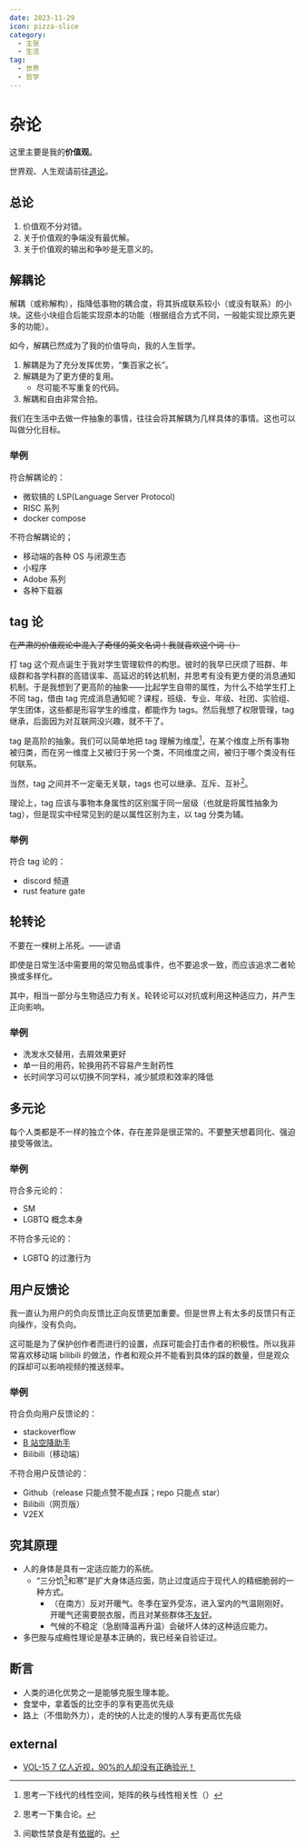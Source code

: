 ```yaml
---
date: 2023-11-29
icon: pizza-slice
category:
  - 主张
  - 生活
tag:
  - 世界
  - 哲学
---
```


# 杂论

这里主要是我的**价值观**。

世界观、人生观请前往[道论](./worldview.md)。

## 总论

1. 价值观不分对错。
2. 关于价值观的争端没有最优解。
3. 关于价值观的输出和争吵是无意义的。

## 解耦论

解耦（或称解构），指降低事物的耦合度，将其拆成联系较小（或没有联系）的小块。这些小块组合后能实现原本的功能（根据组合方式不同，一般能实现比原先更多的功能）。

如今，解耦已然成为了我的价值导向，我的人生哲学。

1. 解耦是为了充分发挥优势，“集百家之长”。
2. 解耦是为了更方便的复用。
   - 尽可能不写重复的代码。
3. 解耦和自由非常合拍。

我们在生活中去做一件抽象的事情，往往会将其解耦为几样具体的事情。这也可以叫做分化目标。

### 举例

符合解耦论的：

- 微软搞的 LSP(Language Server Protocol)
- RISC 系列
- docker compose

不符合解耦论的；

- 移动端的各种 OS 与闭源生态
- 小程序
- Adobe 系列
- 各种下载器

## tag 论

~~在严肃的价值观论中混入了奇怪的英文名词！我就喜欢这个词（）~~

打 tag 这个观点诞生于我对学生管理软件的构思。彼时的我早已厌烦了班群、年级群和各学科群的高错误率、高延迟的转达机制，并思考有没有更方便的消息通知机制。于是我想到了更高阶的抽象——比起学生自带的属性，为什么不给学生打上不同 tag，借由 tag 完成消息通知呢？课程，班级、专业、年级、社团、实验组、学生团体，这些都是形容学生的维度，都能作为 tags。然后我想了权限管理，tag 继承，后面因为对互联网没兴趣，就不干了。

tag 是高阶的抽象。我们可以简单地把 tag 理解为维度[^3]，在某个维度上所有事物被归类，而在另一维度上又被归于另一个类，不同维度之间，被归于哪个类没有任何联系。

[^3]: 思考一下线代的线性空间，矩阵的秩与线性相关性（）

当然，tag 之间并不一定毫无关联，tags 也可以继承、互斥、互补[^4]。

[^4]: 思考一下集合论。

理论上，tag 应该与事物本身属性的区别属于同一层级（也就是将属性抽象为 tag），但是现实中经常见到的是以属性区别为主，以 tag 分类为辅。

### 举例

符合 tag 论的：

- discord 频道
- rust feature gate

## 轮转论

不要在一棵树上吊死。——谚语

即使是日常生活中需要用的常见物品或事件，也不要追求一致，而应该追求二者轮换或多样化。

其中，相当一部分与生物适应力有关。轮转论可以对抗或利用这种适应力，并产生正向影响。

### 举例

- 洗发水交替用，去屑效果更好
- 单一目的用药，轮换用药不容易产生耐药性
- 长时间学习可以切换不同学科，减少腻烦和效率的降低

## 多元论

每个人类都是不一样的独立个体，存在差异是很正常的。不要整天想着同化、强迫接受等做法。

### 举例

符合多元论的：

- SM
- LGBTQ 概念本身

不符合多元论的：

- LGBTQ 的过激行为

## 用户反馈论

我一直认为用户的负向反馈比正向反馈更加重要。但是世界上有太多的反馈只有正向操作，没有负向。

这可能是为了保护创作者而进行的设置，点踩可能会打击作者的积极性。所以我非常喜欢移动端 bilibili 的做法，作者和观众并不能看到具体的踩的数量，但是观众的踩却可以影响视频的推送频率。

### 举例

符合负向用户反馈论的：

- stackoverflow
- [B 站空降助手](../farraginous/recommend_packages.md#b-站空降助手)
- Bilibili（移动端）

不符合用户反馈论的：

- Github（release 只能点赞不能点踩；repo 只能点 star）
- Bilibili（网页版）
- V2EX

## 究其原理

- 人的身体是具有一定适应能力的系统。
  - “三分饥[^2]和寒”是扩大身体适应面，防止过度适应于现代人的精细脆弱的一种方式。
    - （在南方）反对开暖气。冬季在室外受冻，进入室内的气温刚刚好。开暖气还需要脱衣服，而且对某些群体[不友好](../essay/2023.md#2023121x)。
    - 气候的不稳定（急剧降温再升温）会破坏人体的这种适应能力。
- 多巴胺与成瘾性理论是基本正确的，我已经亲自验证过。

[^2]: 间歇性禁食是有[依据](https://github.com/zijie0/HumanSystemOptimization#饮食)的。

## 断言

- 人类的进化优势之一是能够克服生理本能。
- 食堂中，拿着饭的比空手的享有更高优先级
- 路上（不借助外力），走的快的人比走的慢的人享有更高优先级

## external

- [VOL-15 7 亿人近视，90%的人却没有正确验光！](https://www.bilibili.com/video/BV161udzaEWF)
